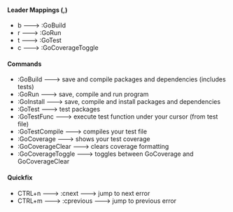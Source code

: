 #### Leader Mappings (,)

* b ---> :GoBuild
* r ---> :GoRun
* t ---> :GoTest
* c ---> :GoCoverageToggle

#### Commands

* :GoBuild ---> save and compile packages and dependencies (includes tests)
* :GoRun ---> save, compile and run program
* :GoInstall ---> save, compile and install packages and dependencies
* :GoTest ---> test packages
* :GoTestFunc ---> execute test function under your cursor (from test file)
* :GoTestCompile ---> compiles your test file
* :GoCoverage ---> shows your test coverage
* :GoCoverageClear ---> clears coverage formatting
* :GoCoverageToggle ---> toggles between GoCoverage and GoCoverageClear

#### Quickfix

* CTRL+n ---> :cnext ---> jump to next error
* CTRL+m ---> :cprevious ---> jump to previous error
